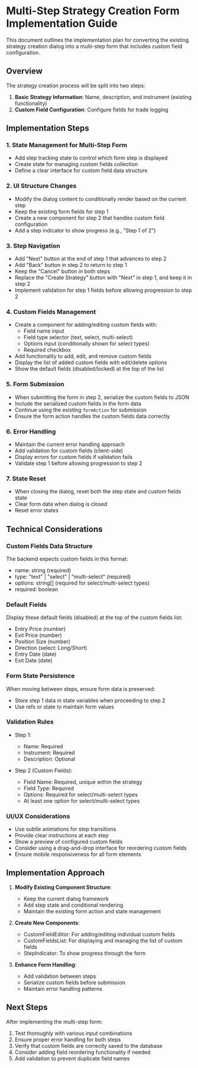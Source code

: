 # Multi-Step Strategy Creation Form Implementation Guide

This document outlines the implementation plan for converting the existing strategy creation dialog into a multi-step form that includes custom field configuration.

## Overview

The strategy creation process will be split into two steps:

1. **Basic Strategy Information**: Name, description, and instrument (existing functionality)
2. **Custom Field Configuration**: Configure fields for trade logging

## Implementation Steps

### 1. State Management for Multi-Step Form

- Add step tracking state to control which form step is displayed
- Create state for managing custom fields collection
- Define a clear interface for custom field data structure

### 2. UI Structure Changes

- Modify the dialog content to conditionally render based on the current step
- Keep the existing form fields for step 1
- Create a new component for step 2 that handles custom field configuration
- Add a step indicator to show progress (e.g., "Step 1 of 2")

### 3. Step Navigation

- Add "Next" button at the end of step 1 that advances to step 2
- Add "Back" button in step 2 to return to step 1
- Keep the "Cancel" button in both steps
- Replace the "Create Strategy" button with "Next" in step 1, and keep it in step 2
- Implement validation for step 1 fields before allowing progression to step 2

### 4. Custom Fields Management

- Create a component for adding/editing custom fields with:
  - Field name input
  - Field type selector (text, select, multi-select)
  - Options input (conditionally shown for select types)
  - Required checkbox
- Add functionality to add, edit, and remove custom fields
- Display the list of added custom fields with edit/delete options
- Show the default fields (disabled/locked) at the top of the list

### 5. Form Submission

- When submitting the form in step 2, serialize the custom fields to JSON
- Include the serialized custom fields in the form data
- Continue using the existing `formAction` for submission
- Ensure the form action handles the custom fields data correctly

### 6. Error Handling

- Maintain the current error handling approach
- Add validation for custom fields (client-side)
- Display errors for custom fields if validation fails
- Validate step 1 before allowing progression to step 2

### 7. State Reset

- When closing the dialog, reset both the step state and custom fields state
- Clear form data when dialog is closed
- Reset error states

## Technical Considerations

### Custom Fields Data Structure

The backend expects custom fields in this format:

- name: string (required)
- type: "text" | "select" | "multi-select" (required)
- options: string[] (required for select/multi-select types)
- required: boolean

### Default Fields

Display these default fields (disabled) at the top of the custom fields list:

- Entry Price (number)
- Exit Price (number)
- Position Size (number)
- Direction (select: Long/Short)
- Entry Date (date)
- Exit Date (date)

### Form State Persistence

When moving between steps, ensure form data is preserved:

- Store step 1 data in state variables when proceeding to step 2
- Use refs or state to maintain form values

### Validation Rules

- Step 1:

  - Name: Required
  - Instrument: Required
  - Description: Optional

- Step 2 (Custom Fields):
  - Field Name: Required, unique within the strategy
  - Field Type: Required
  - Options: Required for select/multi-select types
  - At least one option for select/multi-select types

### UI/UX Considerations

- Use subtle animations for step transitions
- Provide clear instructions at each step
- Show a preview of configured custom fields
- Consider using a drag-and-drop interface for reordering custom fields
- Ensure mobile responsiveness for all form elements

## Implementation Approach

1. **Modify Existing Component Structure**:

   - Keep the current dialog framework
   - Add step state and conditional rendering
   - Maintain the existing form action and state management

2. **Create New Components**:

   - CustomFieldEditor: For adding/editing individual custom fields
   - CustomFieldsList: For displaying and managing the list of custom fields
   - StepIndicator: To show progress through the form

3. **Enhance Form Handling**:
   - Add validation between steps
   - Serialize custom fields before submission
   - Maintain error handling patterns

## Next Steps

After implementing the multi-step form:

1. Test thoroughly with various input combinations
2. Ensure proper error handling for both steps
3. Verify that custom fields are correctly saved to the database
4. Consider adding field reordering functionality if needed
5. Add validation to prevent duplicate field names
